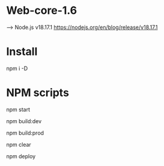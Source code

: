 ﻿# Web-core-1.6

--> Node.js v18.17.1 https://nodejs.org/en/blog/release/v18.17.1

# Install

npm i -D

# NPM scripts

npm start

npm build:dev

npm build:prod

npm clear

npm deploy
